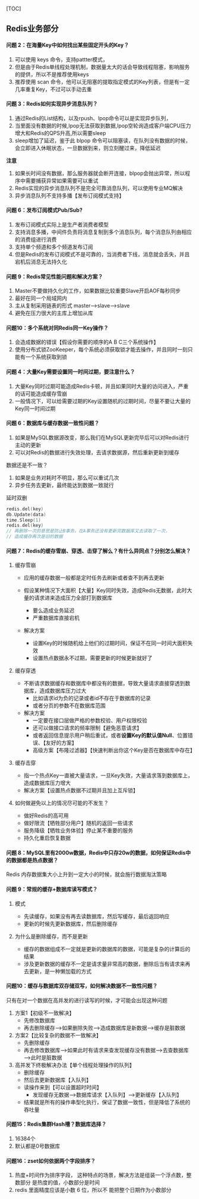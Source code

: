 [TOC]

## Redis业务部分

#### 问题 2：在海量Key中如何找出某些固定开头的Key？

1.  可以使用 keys 命令，支持pattter模式，
2.  但是由于Redis单线程处理机制，数据量太大的话会导致线程阻塞，影响服务的提供，所以不是推荐使用keys
3.  推荐使用 scan 命令，他可以无阻塞的提取指定模式的Key列表，但是有一定几率重复Key，不过可以手动去重

#### 问题 3：Redis如何实现异步消息队列？

1.  通过Redis的List结构，以及rpush、lpop命令可以是实现异步队列，
2.  当里面没有数据的时候,lpop无法获取到数据,lpop空轮询造成客户端CPU压力增大和Redis的QPS升高,所以需要sleep
3.  sleep增加了延迟，鉴于此 blpop 命令可以阻塞读，在队列没有数据的时候，会立即进入休眠状态，一旦数据到来，则立刻醒过来，降低延迟

**注意** 

1.  如果长时间没有数据，那么服务器就会断开连接，blpop会抛出异常，所以程序中需要捕获异常如果需要可以重试
2.  Redis实现的异步消息队列不是完全可靠消息队列，可以使用专业MQ解决
3.  异步消息队列不支持多播【发布订阅模式支持】

#### 问题 6：发布订阅模式Pub/Sub?

1.  发布订阅模式实际上是生产者消费者模型
2.  支持消息多播，中间件负责将消息复制到多个消息队列，每个消息队列由相应的消费组进行消费
3.  支持单个频道和多个频道发布订阅
4.  但是Redis的发布订阅模式不是可靠的，当消费者下线，消息就会丢失，并且宕机后消息无法持久化

#### 问题 9：Redis常见性能问题和解决方案？

1.  Master不要做持久化的工作，如果数据比较重要Slave开启AOF每秒同步
2.  最好在同一个局域网内
3.  主从复制采用链表的形式 master——>slave——>slave
4.  避免在压力很大的主库上增加从库

#### 问题10：多个系统对同Redis同一Key操作？

1.  会造成数据的错误【假设你需要的顺序的A B C三个系统操作】
2.  使用分布式锁ZooKeeper，每个系统必须获取锁才能去操作，并且同时一刻只能有一个系统获取到锁

#### 问题 4：大量Key需要设置同一时间过期，要注意什么？

1.  大量Key同时过期可能造成Redis卡顿，并且如果同时大量的访问进入，严重的话可能造成缓存雪崩
2.  一般情况下，可以给需要过期的Key设置随机的过期时间，尽量不要让大量的Key同一时间过期

#### 问题 6：数据库与缓存数据一致性问题？

1.  如果是MySQL数据源改变，那么我们在MySQL更新完毕后可以对Redis进行主动的更新
2.  可以对Redis的数据进行失效处理，去请求数据源，然后重新更新到缓存

数据还是不一致？

1.  如果是业务对耗时不明显，那么可以重试几次
2.  异步任务去更新，最终能达到数据一致就行

延时双删

~~~go
redis.del(key)
db.Update(data)
time.Sleep(1)  
redis.del(key)   
// 再删除一次的意思是防止B事务，在A事务还没有更新完数据库又去读取了一次，
// 造成缓存再次是旧的数据
~~~



#### 问题 7：Redis的缓存雪崩、穿透、击穿了解么？有什么异同点？分别怎么解决？

1. 缓存雪崩

    *   应用的缓存数据一般都是定时任务去刷新或者查不到再去更新

    *   假设某种情况下大面积【大量】Key同时失效，造成Redis无数据，此时大量的请求进来造成压力全部打到数据库
        *   要么造成业务延迟
        *   严重数据库直接宕机
    *   解决方案
        *   设置Key的时候随机给上他们的过期时间，保证不在同一时间大面积失效
        *   设置热点数据永不过期，需要更新的时候更新就好了

2. 缓存穿透

    *   不断请求数据缓存和数据库中都没有的数据，导致大量请求直接穿透到数据库，造成数据库压力过大
        *   比如请求id为负的记录或者id不存在于数据库的记录
        *   或者分页的参数不在数据库范围
    *   解决方案
        *   一定要在接口层做严格的参数校验、用户权限校验
        *   还可以做接口请求的频率限制【避免恶意请求】
        *   或者返回信息提示用户稍后重试，或者**设置Key的默认值Null**、位置错误、【友好的方案】
        *   高级方案【布隆过滤器】【快速判断出你这个Key是否在数据库中存在】

3. 缓存击穿

    *   指一个热点Key一直被大量请求，一旦Key失效，大量请求落到数据库上，造成数据库压力增大
    *   解决方案【设置热点数据不过期并且加上互斥锁】

4. 如何做避免以上的情况尽可能的不发生？

    *   做好Redis的高可用
    *   做好限流【牺牲部分用户】随机的返回一些请求
    *   服务降级【牺牲业务体验】停止某不重要的服务
    *   持久化重启恢复数据

    

#### 问题 8：MySQL里有2000w数据，Redis中只存20w的数据，如何保证Redis中的数据都是热点数据？

Redis 内存数据集大小上升到一定大小的时候，就会施行数据淘汰策略



#### 问题 9：常规的缓存+数据库读写模式？

1. 模式

    *   先读缓存，如果没有再去读数据库，然后写缓存，最后返回响应
    *   更新的时候先更新数据库，然后删除缓存

2. 为什么是删除缓存，而不是更新

    *   缓存的数据组成不一定就是更新的数据库的数据，可能是复杂的计算后的结果
    *   涉及更新数据的缓存不一定是请求量非常高的数据，删除后当有请求来再去更新，是一种懒加载的方式

    

#### 问题10：缓存与数据库双存储双写，如何解决数据不一致性问题？

只有在对一个数据在高并发的进行读写的时候，才可能会出现这种问题

1.  方案1【初级不一致解决】
    *   先修改数据库
    *   再去删除缓存——>如果删除失败——>造成数据库是新数据——>缓存是脏数据
2.  方案2【比较复杂的数据不一致解决】
    *   先删除缓存
    *   再去修改数据库——>如果此时有请求来查发现缓存没有数据——>去查数据库——>此时是脏数据
3.  高并发下终极解决办法【单个线程处理操作的队列】
    *   删除缓存
    *   然后去更新数据库【入队列】
    *   读操作来到【可以设置超时时间】
        *   发现缓存无数据——>数据库请求【入队列】——>更新缓存【入队列】
    *   结果就是所有的操作串型化执行，保证了数据一致性，但是降低了系统的吞吐量


#### 问题15：Redis集群Hash槽？数据库选择？

1.  16384个
2.  默认都是0号数据库



#### 问题16：zset如何依据两个字段排序？

1.  热度+时间作为排序字段， 这种特点的场景，解决方法是组装一个浮点数，整数部分 是热度的值，小数部分是时间
2.  redis 里面精度应该是小数 6 位，所以不 能把整个日期作为小数部分